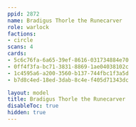 ```yaml
---
ppid: 2872
name: Bradigus Thorle the Runecarver
role: warlock
factions:
- circle
scans: 4
cards:
- 5c6c76fa-6a65-39ef-8616-031734884e70
- 0ff4f3fa-bc71-3831-8869-1ae04038102c
- 1c4595a6-a200-3560-b137-744fbc1f3a5d
- b7d8c4ed-18ed-3dab-8c4e-f405d71343dc

layout: model
title: Bradigus Thorle the Runecarver
disableToc: true
hidden: true
---
```

